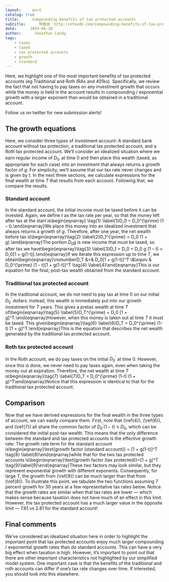 ```yaml
---
layout:     post
catalog: true
title:      Compounding benefits of tax protected accounts
subtitle:      转载自：http://efavdb.com/compounding-benefits-of-tax-protected-accounts/
date:      2019-06-28
author:      Jonathan Landy
tags:
    - taxes
    - taxed
    - tax protected accounts
    - growth
    - standard
---
```


Here, we highlight one of the most important benefits of tax protected accounts (eg Traditional and Roth IRAs and 401ks). Specifically, we review the fact that not having to pay taxes on any investment growth that occurs while the money is held in the account results in compounding / exponential growth with a larger exponent than would be obtained in a traditional account.

Follow us on twitter for new submission alerts!

## The growth equations

Here, we consider three types of investment account: A standard bank account without tax protection, a traditional tax protected account, and a Roth tax protected account. We’ll consider an idealized situation where we earn regular income of $D_0^{\prime}$ at time $0$ and then place this wealth (taxed, as appropriate for each case) into an investment that always returns a growth factor of $g$. For simplicity, we’ll assume that our tax rate never changes and is given by $t$. In the next three sections, we calculate expressions for the final wealth at time $T$ that results from each account. Following that, we compare the results.

### Standard account

In the standard account, the initial income must be taxed before it can be invested. Again, we define $t$ as the tax rate per year, so that the money left after tax at the start is\begin{eqnarray} \tag{1} \label{1}D_0 = D_0^{\prime} (1 – t).\end{eqnarray}We place this money into an idealized investment that always returns a growth of $g$. Therefore, after one year, the net wealth before tax is\begin{eqnarray}\tag{2} \label{2}D_1^{\prime} = D_0 (1 + g).\end{eqnarray}The portion $D_0 g$ is new income that must be taxed, so after tax we have\begin{eqnarray}\tag{3} \label{3}D_1 = D_0 + D_0 g (1 – t) = D_0[1 + g(1-t)].\end{eqnarray}If we iterate this expression up to time $T$, we obtain\begin{eqnarray}\nonumberD_T &=& D_0[1 + g(1-t)]^T \\&\equiv & D_0^{\prime} (1 – t)[1 + g(1-t)]^T \tag{4} \label{4}\end{eqnarray}This is our equation for the final, post-tax wealth obtained from the standard account.

### Traditional tax protected account

In the traditional account, we do not need to pay tax at time $0$ on our initial $D_0^{\prime}$ dollars. Instead, this wealth is immediately put into our growth investment for $T$ years. This gives a pretax wealth at time $T$ of\begin{eqnarray}\tag{5} \label{5}D_T^{\prime} = D_0 [1 + g]^T.\end{eqnarray}However, when this money is taken out at time $T$ it must be taxed. This gives\begin{eqnarray}\tag{6} \label{6}D_T = D_0^{\prime} (1-t) [1 + g]^T.\end{eqnarray}This is the equation that describes the net wealth generated by the traditional tax protected account.

### Roth tax protected account

In the Roth account, we do pay taxes on the initial $D_0^{\prime}$ at time $0$. However, once this is done, we never need to pay taxes again, even when taking the money out at expiration. Therefore, the net wealth at time $T$ is\begin{eqnarray}\tag{7} \label{7}D_T = D_0^{\prime} (1-t) (1 + g)^T\end{eqnarray}Notice that this expression is identical to that for the traditional tax protected account.

## Comparison

Now that we have derived expressions for the final wealth in the three types of account, we can easily compare them. First, note that (\ref{4}), (\ref{6}), and (\ref{7}) all share the common factor of $D_0^{\prime} (1-t) \equiv D_0$, which can be considered the initial post-tax wealth. This means that the only difference between the standard and tax protected accounts is the effective growth rate: The growth rate term for the standard account is\begin{eqnarray}\text{growth factor (standard account)} = [1 + g(1-t)]^T \tag{8} \label{8}\end{eqnarray}while that for the two tax protected accounts is\begin{eqnarray}\text{growth factor (tax protected)}=[1 + g]^T \tag{9}\label{9}\end{eqnarray}These two factors may look similar, but they represent exponential growth with different exponents. Consequently, for large $T$, the growth from (\ref{9}) can be much larger than that from (\ref{8}). To illustrate this point, we tabulate the two functions assuming $7$ percent growth for $30$ years at a few representative tax rates below. Notice that the growth rates are similar when that tax rates are lower — which makes sense because taxation does not have much of an effect in this limit. However, the tax protected account has a much larger value in the opposite limit — 7.61 vs 2.81 for the standard account!

## Final comments

We’ve considered an idealized situation here in order to highlight the important point that tax protected accounts enjoy much larger compounding / exponential growth rates than do standard accounts. This can have a very big effect when taxation is high. However, it’s important to point out that there are other important characteristics not highlighted by our simplified model system. One important case is that the benefits of the traditional and roth accounts can differ if one’s tax rate changes over time. If interested, you should look into this elsewhere.
